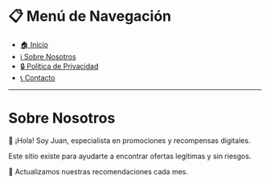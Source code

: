 # 📋 Menú de Navegación

- [🏠 Inicio](https://colombiagiveawayseo.github.io/gana-playstation-5-colombia/)
- [ℹ️ Sobre Nosotros](about.md)
- [🔒 Política de Privacidad](privacy.md)
- [📞 Contacto](contact.md)

---


# Sobre Nosotros

👋 ¡Hola! Soy Juan, especialista en promociones y recompensas digitales.

Este sitio existe para ayudarte a encontrar ofertas legítimas y sin riesgos.

📌 Actualizamos nuestras recomendaciones cada mes.
